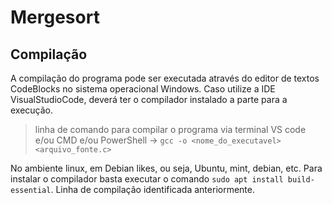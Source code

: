 # Mergesort
## Compilação

A compilação do programa pode ser executada através do editor de textos CodeBlocks no sistema operacional Windows. Caso utilize a IDE VisualStudioCode, deverá ter o compilador instalado a parte para a execução.
>linha de comando para compilar o programa via terminal VS code e/ou CMD e/ou PowerShell -> `gcc -o <nome_do_executavel> <arquivo_fonte.c>`


No ambiente linux, em Debian likes, ou seja, Ubuntu, mint, debian, etc. Para instalar o compilador basta executar o comando `sudo apt install build-essential`. Linha de compilação identificada anteriormente.
